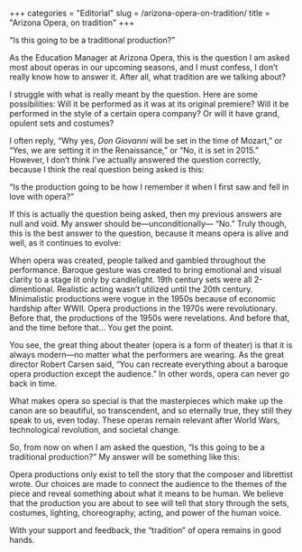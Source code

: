 +++
categories = "Editorial"
slug = /arizona-opera-on-tradition/
title = "Arizona Opera, on tradition"
+++

“Is this going to be a traditional production?”

As the Education Manager at Arizona Opera, this is the question I am asked most about operas in our upcoming seasons, and I must confess, I don’t really know how to answer it. After all, what tradition are we talking about?

I struggle with what is really meant by the question. Here are some possibilities: Will it be performed as it was at its original premiere? Will it be performed in the style of a certain opera company? Or will it have grand, opulent sets and costumes?

I often reply, “Why yes, *Don Giovanni* will be set in the time of Mozart,” or “Yes, we are setting it in the Renaissance,” or “No, it is set in 2015.” However, I don’t think I’ve actually answered the question correctly, because I think the real question being asked is this:

“Is the production going to be how I remember it when I first saw and fell in love with opera?”

If this is actually the question being asked, then my previous answers are null and void. My answer should be—unconditionally— “No.” Truly though, this is the best answer to the question, because it means opera is alive and well, as it continues to evolve:

When opera was created, people talked and gambled throughout the performance.
Baroque gesture was created to bring emotional and visual clarity to a stage lit only by candlelight. 19th century sets were all 2-dimentional. Realistic acting wasn’t utilized until the 20th century. Minimalistic productions were vogue in the 1950s because of economic hardship after WWII. Opera productions in the 1970s were revolutionary. Before that, the productions of the 1950s were revelations. And before that, and the time before that… You get the point.

You see, the great thing about theater (opera is a form of theater) is that it is always modern—no matter what the performers are wearing. As the great director Robert Carsen said, “You can recreate everything about a baroque opera production except the audience.” In other words, opera can never go back in time.

What makes opera so special is that the masterpieces which make up the canon are so beautiful, so transcendent, and so eternally true, they still they speak to us, even today. These operas remain relevant after World Wars, technological revolution, and societal change.

So, from now on when I am asked the question, “Is this going to be a traditional production?” My answer will be something like this:

Opera productions only exist to tell the story that the composer and librettist wrote. Our choices are made to connect the audience to the themes of the piece and reveal something about what it means to be human. We believe that the production you are about to see will tell that story through the sets, costumes, lighting, choreography, acting, and power of the human voice.

With your support and feedback, the “tradition” of opera remains in good hands.
